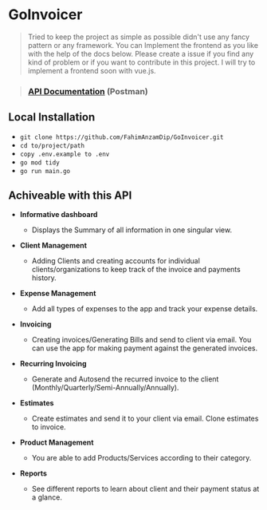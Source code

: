 # GoInvoicer
> Tried to keep the project as simple as possible didn't use any fancy pattern or any framework. You can Implement the frontend as you like with the help of the docs below. Please create a issue if you find any kind of problem or if you want to contribute in this project. I will try to implement a frontend soon with vue.js.

> ### [API Documentation](https://documenter.getpostman.com/view/28287667/2s946bBus4) (Postman)

## Local Installation
- `` git clone https://github.com/FahimAnzamDip/GoInvoicer.git ``
- `` cd to/project/path ``
- `` copy .env.example to .env ``
- `` go mod tidy ``
- `` go run main.go ``

## Achiveable with this API

- **Informative dashboard**
    - Displays the Summary of all information in one singular view.

- **Client Management**
    - Adding Clients and creating accounts for individual clients/organizations to keep track of the invoice and payments history.

- **Expense Management**
    - Add all types of expenses to the app and track your expense details.

- **Invoicing**
    - Creating invoices/Generating Bills and send to client via email. You can use the app for making payment against the generated invoices.

- **Recurring Invoicing**
    - Generate and Autosend the recurred invoice to the client (Monthly/Quarterly/Semi-Annually/Annually).

- **Estimates**
    - Create estimates and send it to your client via email. Clone estimates to invoice.

- **Product Management**
    - You are able to add Products/Services according to their category.

- **Reports**
    - See different reports to learn about client and their payment status at a glance.
